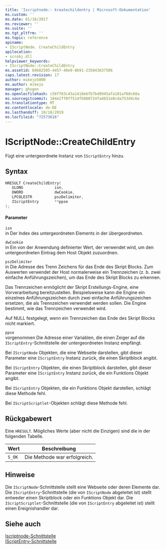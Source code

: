 ```yaml
---
title: 'Iscriptnode:: kreatechildentry | Microsoft-Dokumentation'
ms.custom: ''
ms.date: 01/18/2017
ms.reviewer: ''
ms.suite: ''
ms.tgt_pltfrm: ''
ms.topic: reference
apiname:
- IScriptNode. CreateChildEntry
apilocation:
- scrobj.dll
helpviewer_keywords:
- IScriptNode::CreateChildEntry
ms.assetid: b9682505-4457-40e9-8691-235843637506
caps.latest.revision: 17
author: mikejo5000
ms.author: mikejo
manager: ghogen
ms.openlocfilehash: c58ff83c43a1418e6fb7bd8945afa181af60c68a
ms.sourcegitcommit: 184e2ff0ff514fb980724fa4b51e0cda753d4c6e
ms.translationtype: MT
ms.contentlocale: de-DE
ms.lasthandoff: 10/18/2019
ms.locfileid: "72573616"
---
```

# <a name="iscriptnode-createchildentry"></a>IScriptNode::CreateChildEntry
Fügt eine untergeordnete Instanz von `IScriptEntry` hinzu.  
  
## <a name="syntax"></a>Syntax  
  
```cpp
HRESULT CreateChildEntry(  
   ULONG              isn,  
   DWORD              dwCookie,  
   LPCOLESTR          pszDelimiter,  
   IScriptEntry       **ppse  
);  
```  
  
#### <a name="parameters"></a>Parameter  
 `isn`  
 in Der Index des untergeordneten Elements in der übergeordneten.  
  
 `dwCookie`  
 in Ein von der Anwendung definierter Wert, der verwendet wird, um den untergeordneten Eintrag dem Host Objekt zuzuordnen.  
  
 `pszDelimiter`  
 in Die Adresse des Trenn Zeichens für das Ende des Skript Blocks. Zum Auswerten verwendet der Host normalerweise ein Trennzeichen (z. b. zwei einfache Anführungszeichen), um das Ende des Skript Blocks zu erkennen.  
  
 Das Trennzeichen ermöglicht der Skript Erstellungs-Engine, eine Vorverarbeitung bereitzustellen. Beispielsweise kann die Engine ein einzelnes Anführungszeichen durch zwei einfache Anführungszeichen ersetzen, die als Trennzeichen verwendet werden sollen. Die Engine bestimmt, wie das Trennzeichen verwendet wird.  
  
 Auf NULL festgelegt, wenn ein Trennzeichen das Ende des Skript Blocks nicht markiert.  
  
 `ppse`  
 vorgenommen Die Adresse einer Variablen, die einen Zeiger auf die `IScriptEntry`-Schnittstelle der untergeordneten Instanz empfängt.  
  
 Bei `IScriptNode` Objekten, die eine Webseite darstellen, gibt dieser Parameter eine `IScriptEntry` Instanz zurück, die einen Skriptblock angibt.  
  
 Bei `IScriptEntry` Objekten, die einen Skriptblock darstellen, gibt dieser Parameter eine `IScriptEntry` Instanz zurück, die ein Funktions Objekt angibt.  
  
 Bei `IScriptEntry` Objekten, die ein Funktions Objekt darstellen, schlägt diese Methode fehl.  
  
 Bei `IScriptScriptlet`-Objekten schlägt diese Methode fehl.  
  
## <a name="return-value"></a>Rückgabewert  
 Eine `HRESULT`. Mögliches Werte (aber nicht die Einzigen) sind die in der folgenden Tabelle.  
  
|Wert|Beschreibung|  
|-----------|-----------------|  
|`S_OK`|Die Methode war erfolgreich.|  
  
## <a name="remarks"></a>Hinweise  
 Die `IScriptNode`-Schnittstelle stellt eine Webseite oder deren Elemente dar. Die `IScriptEntry`-Schnittstelle (die von `IScriptNode` abgeleitet ist) stellt entweder einen Skriptblock oder ein Funktions Objekt dar. Die `IScriptScriptlet`-Schnittstelle (die von `IScriptEntry` abgeleitet ist) stellt einen Ereignishandler dar.  
  
## <a name="see-also"></a>Siehe auch  
 [Iscriptnode-Schnittstelle](../../winscript/reference/iscriptnode-interface.md)    
 [IScriptEntry-Schnittstelle](../../winscript/reference/iscriptentry-interface.md)